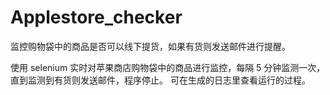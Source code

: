 # Applestore_checker
监控购物袋中的商品是否可以线下提货，如果有货则发送邮件进行提醒。

使用 selenium 实时对苹果商店购物袋中的商品进行监控，每隔 5 分钟监测一次，直到监测到有货则发送邮件，程序停止。
可在生成的日志里查看运行的过程。
